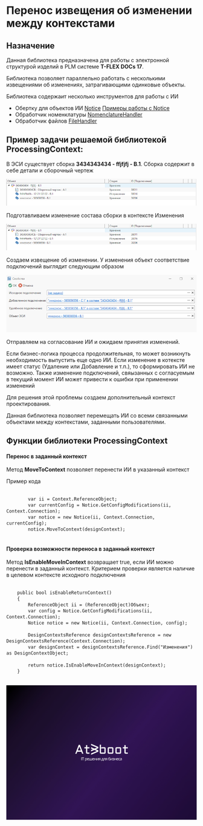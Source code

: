 ﻿# Перенос извещения об изменении между контекстами
## Назначение
Данная библиотека предназначена для работы с электронной структурой изделий в PLM системе **T-FLEX DOCs 17**.

Библиотека позволяет параллельно работать с несколькими извещениями об изменениях, затрагивающими одинковые объекты.

Библиотека содержаит несколько инструментов для работы с ИИ
- Обертку для объектов ИИ [Notice](https://github.com/GadzhievPavel/ProcessiingContext/blob/master/ProcessiingContext/Model/Notice.cs)
[Примеры работы c Notice]() 
- Обработчик номенклатуры [NomenclatureHandler](https://github.com/GadzhievPavel/ProcessiingContext/blob/master/ProcessiingContext/Handler/NomenclatureHandler.cs)
- Обработчик файлов [FileHandler](https://github.com/GadzhievPavel/ProcessiingContext/blob/master/ProcessiingContext/Handler/FileHandler.cs)

## Пример задачи решаемой библиотекой **ProcessingContext**:


В ЭСИ существует сборка __3434343434 - ffjfjfj - B.1__. Сборка содержит в себе детали и сборочный чертеж

![logo](https://github.com/GadzhievPavel/ProcessiingContext/blob/master/ProcessiingContext/docs/img/sourceAssembly.PNG)

Подготавливаем изменение состава сборки в контексте Изменения

![img](https://github.com/GadzhievPavel/ProcessiingContext/blob/master/ProcessiingContext/docs/img/sourceAssembly.PNG)

Создаем извещение об изменении. У изменения объект соответствие подключений выглядит следующим образом

![img1](https://github.com/GadzhievPavel/ProcessiingContext/blob/master/ProcessiingContext/docs/img/match.PNG)

Отправляем на согласование ИИ и ожидаем принятия изменений.

Если бизнес-логика процесса продолжительная, то может возникнуть необходимость выпустить еще одно ИИ. Если изменение в котексте имеет статус (Удаление или Добавление и т.п.), то сформировать ИИ не возможно. Также изменение подключений, свяызанных с согласуемым в текущий момент ИИ может привести к ошибки при применении изменений

Для решения этой проблемы создаем дополнительный контекст проектирования.

Данная библиотека позволяет перемещать ИИ со всеми связанными объектами между контекстами, заданными пользователями.



## Функции библиотеки **ProcessingContext**

#### Перенос в заданный контекст

Метод __MoveToContext__ позволяет перенести ИИ в указанный контекст

Пример кода
<pre>
<code>
        var ii = Context.ReferenceObject;
        var currentConfig = Notice.GetConfigModifications(ii, Context.Connection);
        var notice = new Notice(ii, Context.Connection, currentConfig);
        notice.MoveToContext(designContext);
</code>
</pre>

#### Проверка возможности переноса в заданный контекст

Метод __IsEnableMoveInContext__ возвращает true, если ИИ можно перенести в заданный контекст. Критерием проверки является наличие в целевом контексте исходного подключения

<pre>
<code>
    public bool isEnableReturnContext()
    {
        ReferenceObject ii = (ReferenceObject)Объект;
        var config = Notice.GetConfigModifications(ii, Context.Connection);
        Notice notice = new Notice(ii, Context.Connection, config);

        DesignContextsReference designContextsReference = new DesignContextsReference(Context.Connection);
        var designContext = designContextsReference.Find("Изменения") as DesignContextObject;

        return notice.IsEnableMoveInContext(designContext);
    }
</code>
</pre>

![logo](https://github.com/GadzhievPavel/ProcessiingContext/blob/master/ProcessiingContext/docs/img/A4%20-%20107.jpg)